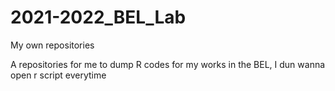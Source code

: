 # 2021-2022_BEL_Lab
My own repositories 

A repositories for me to dump R codes for my works in the BEL, 
I dun wanna open r script everytime 
